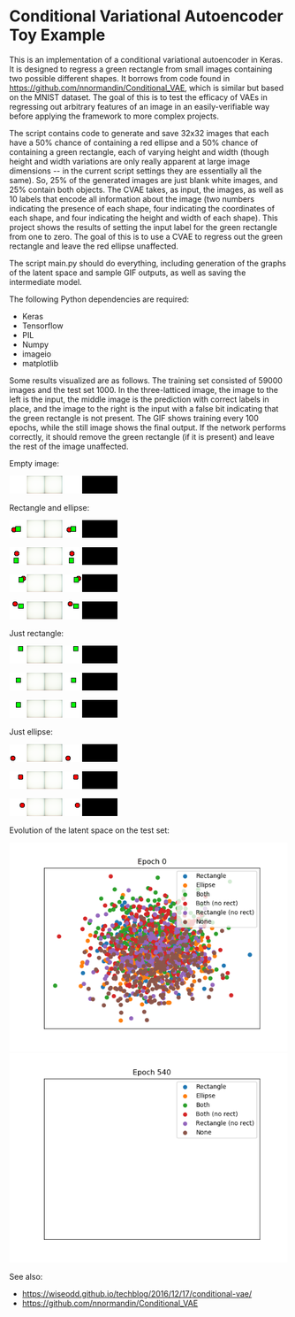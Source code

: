Conditional Variational Autoencoder Toy Example
============

This is an implementation of a conditional variational autoencoder in Keras. It is designed to regress a green rectangle from small images containing two possible different shapes. It borrows from code found in https://github.com/nnormandin/Conditional_VAE, which is similar but based on the MNIST dataset. The goal of this is to test the efficacy of VAEs in regressing out arbitrary features of an image in an easily-verifiable way before applying the framework to more complex projects.

The script contains code to generate and save 32x32 images that each have a 50% chance of containing a red ellipse and a 50% chance of containing a green rectangle, each of varying height and width (though height and width variations are only really apparent at large image dimensions -- in the current script settings they are essentially all the same). So, 25% of the generated images are just blank white images, and 25% contain both objects. The CVAE takes, as input, the images, as well as 10 labels that encode all information about the image (two numbers indicating the presence of each shape, four indicating the coordinates of each shape, and four indicating the height and width of each shape). This project shows the results of setting the input label for the green rectangle from one to zero. The goal of this is to use a CVAE to regress out the green rectangle and leave the red ellipse unaffected.

The script main.py should do everything, including generation of the graphs of the latent space and sample GIF outputs, as well as saving the intermediate model.

The following Python dependencies are required:

  * Keras
  * Tensorflow
  * PIL
  * Numpy
  * imageio
  * matplotlib

Some results visualized are as follows. The training set consisted of 59000 images and the test set 1000. In the three-latticed image, the image to the left is the input, the middle image is the prediction with correct labels in place, and the image to the right is the input with a false bit indicating that the green rectangle is not present. The GIF shows training every 100 epochs, while the still image shows the final output. If the network performs correctly, it should remove the green rectangle (if it is present) and leave the rest of the image unaffected.

Empty image:

<kbd>![til](./gifs/im_00003.gif)</kbd>
<kbd>![alt text](./demo_image_predictions/im_00003.png)</kbd>

Rectangle and ellipse:

<kbd>![til](./gifs/im_00004.gif)</kbd> 
<kbd>![alt text](./demo_image_predictions/im_00004.png)</kbd> 

<kbd>![til](./gifs/im_00006.gif)</kbd> 
<kbd>![alt text](./demo_image_predictions/im_00006.png)</kbd> 

<kbd>![til](./gifs/im_00007.gif)</kbd> 
<kbd>![alt text](./demo_image_predictions/im_00007.png)</kbd> 

<kbd>![til](./gifs/im_00014.gif)</kbd> 
<kbd>![alt text](./demo_image_predictions/im_00014.png)</kbd> 

Just rectangle:

<kbd>![til](./gifs/im_00002.gif)</kbd> 
<kbd>![alt text](./demo_image_predictions/im_00002.png)</kbd> 

<kbd>![til](./gifs/im_00008.gif)</kbd> 
<kbd>![alt text](./demo_image_predictions/im_00008.png)</kbd> 

<kbd>![til](./gifs/im_00017.gif)</kbd> 
<kbd>![alt text](./demo_image_predictions/im_00017.png)</kbd> 

Just ellipse:

<kbd>![til](./gifs/im_00000.gif)</kbd> 
<kbd>![alt text](./demo_image_predictions/im_00000.png)</kbd> 

<kbd>![til](./gifs/im_00001.gif)</kbd> 
<kbd>![alt text](./demo_image_predictions/im_00001.png)</kbd> 

<kbd>![til](./gifs/im_00009.gif)</kbd> 
<kbd>![alt text](./demo_image_predictions/im_00009.png)</kbd> 


Evolution of the latent space on the test set:

<kbd>![til](./gifs/latent_space_plot.gif)</kbd> 
<kbd>![alt text](./latent_space_plot.png)</kbd> 


See also:
  * https://wiseodd.github.io/techblog/2016/12/17/conditional-vae/
  * https://github.com/nnormandin/Conditional_VAE
